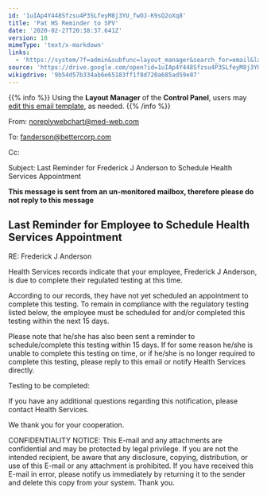 ```yaml
---
id: '1uIAp4Y448Sfzsu4P3SLfeyM8j3YU_fwOJ-K9sQ2oXq8'
title: 'Pat HS Reminder to SPV'
date: '2020-02-27T20:38:37.641Z'
version: 18
mimeType: 'text/x-markdown'
links:
  - 'https://system/?f=admin&subfunc=layout_manager&search_for=email&layout_search=Go&lv_layout_manager_limit=0&opp=edit&doc_type=EHSRSPV&old_module=Email&old_name=Pat+HS+Reminder+to+Spv&active=0'
source: 'https://drive.google.com/open?id=1uIAp4Y448Sfzsu4P3SLfeyM8j3YU_fwOJ-K9sQ2oXq8'
wikigdrive: '9b54d57b334ab6e65183ff1f8d720a685ad59e87'
---
```

{{% info %}}
Using the **Layout Manager** of the **Control Panel**, users may [edit this email template](https://system/?f=admin&subfunc=layout_manager&search_for=email&layout_search=Go&lv_layout_manager_limit=0&opp=edit&doc_type=EHSRSPV&old_module=Email&old_name=Pat+HS+Reminder+to+Spv&active=0), as needed.
{{% /info %}}

From: noreplywebchart@med-web.com

To: fanderson@bettercorp.com

Cc:

Subject: Last Reminder for Frederick J Anderson to Schedule Health Services Appointment

****This message is sent from an un-monitored mailbox, therefore please do not reply to this message****

## Last Reminder for Employee to Schedule Health Services Appointment

RE: Frederick J Anderson

Health Services records indicate that your employee, Frederick J Anderson, is due to complete their regulated testing at this time.

According to our records, they have not yet scheduled an appointment to complete this testing. To remain in compliance with the regulatory testing listed below, the employee must be scheduled for and/or completed this testing within the next 15 days.

Please note that he/she has also been sent a reminder to schedule/complete this testing within 15 days. If for some reason he/she is unable to complete this testing on time, or if he/she is no longer required to complete this testing, please reply to this email or notify Health Services directly.

Testing to be completed:

If you have any additional questions regarding this notification, please contact Health Services.

We thank you for your cooperation.

CONFIDENTIALITY NOTICE: This E-mail and any attachments are confidential and may be protected by legal privilege. If you are not the intended recipient, be aware that any disclosure, copying, distribution, or use of this E-mail or any attachment is prohibited. If you have received this E-mail in error, please notify us immediately by returning it to the sender and delete this copy from your system. Thank you.
